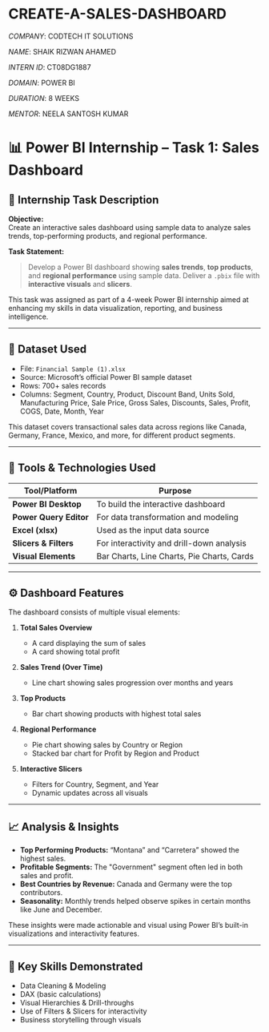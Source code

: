 # CREATE-A-SALES-DASHBOARD

*COMPANY*: CODTECH IT SOLUTIONS

*NAME*: SHAIK RIZWAN AHAMED

*INTERN ID*: CT08DG1887

*DOMAIN*: POWER BI

*DURATION*: 8 WEEKS

*MENTOR*: NEELA SANTOSH KUMAR

# 📊 Power BI Internship – Task 1: Sales Dashboard

## 🔖 Internship Task Description

**Objective:**  
Create an interactive sales dashboard using sample data to analyze sales trends, top-performing products, and regional performance.

**Task Statement:**  
> Develop a Power BI dashboard showing **sales trends**, **top products**, and **regional performance** using sample data. Deliver a `.pbix` file with **interactive visuals** and **slicers**.

This task was assigned as part of a 4-week Power BI internship aimed at enhancing my skills in data visualization, reporting, and business intelligence.

---

## 📁 Dataset Used

- File: `Financial Sample (1).xlsx`
- Source: Microsoft’s official Power BI sample dataset
- Rows: 700+ sales records
- Columns: Segment, Country, Product, Discount Band, Units Sold, Manufacturing Price, Sale Price, Gross Sales, Discounts, Sales, Profit, COGS, Date, Month, Year

This dataset covers transactional sales data across regions like Canada, Germany, France, Mexico, and more, for different product segments.

---

## 🧰 Tools & Technologies Used

| Tool/Platform         | Purpose                                      |
|-----------------------|----------------------------------------------|
| **Power BI Desktop**  | To build the interactive dashboard           |
| **Power Query Editor**| For data transformation and modeling         |
| **Excel (xlsx)**      | Used as the input data source                |
| **Slicers & Filters** | For interactivity and drill-down analysis    |
| **Visual Elements**   | Bar Charts, Line Charts, Pie Charts, Cards   |

---

## ⚙️ Dashboard Features

The dashboard consists of multiple visual elements:

1. **Total Sales Overview**
   - A card displaying the sum of sales
   - A card showing total profit

2. **Sales Trend (Over Time)**
   - Line chart showing sales progression over months and years

3. **Top Products**
   - Bar chart showing products with highest total sales

4. **Regional Performance**
   - Pie chart showing sales by Country or Region
   - Stacked bar chart for Profit by Region and Product

5. **Interactive Slicers**
   - Filters for Country, Segment, and Year
   - Dynamic updates across all visuals

---

## 📈 Analysis & Insights

- **Top Performing Products:** “Montana” and “Carretera” showed the highest sales.
- **Profitable Segments:** The "Government" segment often led in both sales and profit.
- **Best Countries by Revenue:** Canada and Germany were the top contributors.
- **Seasonality:** Monthly trends helped observe spikes in certain months like June and December.

These insights were made actionable and visual using Power BI’s built-in visualizations and interactivity features.

---

## 🧠 Key Skills Demonstrated

- Data Cleaning & Modeling
- DAX (basic calculations)
- Visual Hierarchies & Drill-throughs
- Use of Filters & Slicers for interactivity
- Business storytelling through visuals

